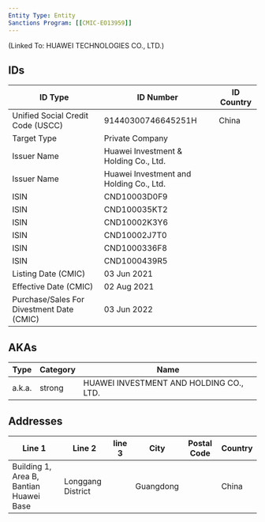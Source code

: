 ```yaml
---
Entity Type: Entity
Sanctions Program: [[CMIC-EO13959]]
---
```

(Linked To: HUAWEI TECHNOLOGIES CO., LTD.)

## IDs
| ID Type | ID Number | ID Country |
|---------|-----------|------------|
| Unified Social Credit Code (USCC) | 91440300746645251H | China |
| Target Type | Private Company |  |
| Issuer Name | Huawei Investment & Holding Co., Ltd. |  |
| Issuer Name | Huawei Investment and Holding Co., Ltd. |  |
| ISIN | CND10003D0F9 |  |
| ISIN | CND100035KT2 |  |
| ISIN | CND10002K3Y6 |  |
| ISIN | CND10002J7T0 |  |
| ISIN | CND1000336F8 |  |
| ISIN | CND1000439R5 |  |
| Listing Date (CMIC) | 03 Jun 2021 |  |
| Effective Date (CMIC) | 02 Aug 2021 |  |
| Purchase/Sales For Divestment Date (CMIC) | 03 Jun 2022 |  |


## AKAs
| Type | Category | Name      | 
|------|----------|-----------|
| a.k.a. | strong | HUAWEI INVESTMENT AND HOLDING CO., LTD. |


## Addresses
| Line 1 | Line 2 | line 3 | City | Postal Code| Country | 
|--------|--------|--------|------|------------|---------|
| Building 1, Area B, Bantian Huawei Base | Longgang District |  | Guangdong |  | China |

